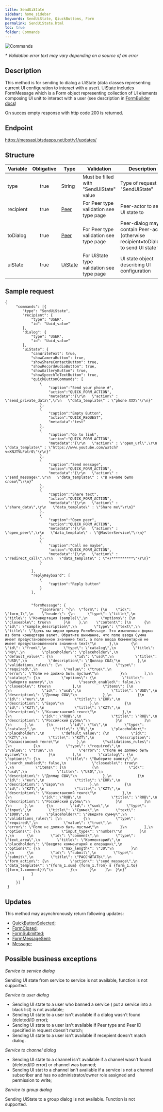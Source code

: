 ```yaml
---
title: SendUiState
sidebar: home_sidebar
keywords: SendUiState, QiuckButtons, Form
permalink: SendUiState.html
toc: true
folder: Commands
---
```


![Commands](images/SendUiState.png "SendUiState")
<p>
<i>* Validation error text may vary depending on a source of an error</i>
</p>

## Description

This method is for sending to dialog a UiState (data classes representing current UI configuration to interact with a user). UiState includes FormMessage which is a Form object representing collection of UI elements composing UI unit to interact with a user (see description in [FormBuilder docs](https://btsdigital.github.io/form-builder/))
<p> On succes empty response with http code 200 is returned.
</p>


## Endpoint

https://messapi.btsdapps.net/bot/v1/updates/

## Structure

| Variable  | Obligative  | Type| Validation| Description
|---|:---:|---|---|---|
| type | true | String | Must be filled with "SendUiState" value |Type of request "SendUiState" |
| recipient  | true |  [Peer](https://btsdigital.github.io/bot-api-contract/peer.html) | For Peer type validation see type page| Peer-actor  to send UI state to |
| toDialog  | true |  [Peer](https://btsdigital.github.io/bot-api-contract/peer.html) | For Peer type validation see type page| Peer-dialog may contain Peer-actor (otherwise recipient=toDialog) to send UI state to |
| uiState | true |  [UiState](https://btsdigital.github.io/bot-api-contract/uistate.html) |For UiState type validation see type page  | UI state object describing UI configuration  |

## Sample request

```
{
 	 "commands": [{
 	 	"type": "SendUiState",
 	 	"recipient": {
 	 		"type": "USER",
 	 		"id": "Uuid_value"
 	 	},
 	 	"dialog": {
 	 		"type": "USER",
 	 		"id": "Uuid_value"
 	 	},
 	 	"uiState": {
 	 		"canWriteText": true,
 	 		"showCameraButton": true,
 	 		"showShareContactButton": true,
 	 		"showRecordAudioButton": true,
 	 		"showGalleryButton": true,
 	 		"showSpeechToTextButton": true,
 	 		"quickButtonCommands": [
 	 			{
 		 			"caption":"Send your phone #",
 		 			"action":"QUICK_FORM_ACTION",
 		 			"metadata":"{\r\n   \"action\" : \"send_private_data\",\r\n   \"data_template\" : \"phone XXX\"\r\n}"
 		 		},
 	 			{
 		 			"caption":"Empty Button",
 		 			"action":"QUICK_REQUEST",
 		 			"metadata":"test"
 	 			},
 	 			{
 		 			"caption":"Go to link",
 		 			"action":"QUICK_FORM_ACTION",
 		 			"metadata":"{\r\n   \"action\" : \"open_url\",\r\n   \"data_template\" : \"https://www.youtube.com/watch?v=XNJTVLFotr0\"\r\n}"
 	 			},
 	 			{
 		 			"caption":"Send message",
 		 			"action":"QUICK_FORM_ACTION",
 		 			"metadata":"{\r\n   \"action\" : \"send_message\",\r\n   \"data_template\" : \"В начале было слово\"\r\n}"
 	 			},
 	 			{
 		 			"caption":"Share text",
 		 			"action":"QUICK_FORM_ACTION",
 		 			"metadata":"{\r\n   \"action\" : \"share_data\",\r\n   \"data_template\" : \"Share me\"\r\n}"
 	 			},
 	 			{
 		 			"caption":"Open peer",
 		 			"action":"QUICK_FORM_ACTION",
 		 			"metadata":"{\r\n   \"action\" : \"open_peer\",\r\n   \"data_template\" : \"@MasterService\"\r\n}"
 	 			},
 	 			{
 		 			"caption":"Call me maybe",
 		 			"action":"QUICK_FORM_ACTION",
 		 			"metadata":"{\r\n   \"action\" : \"redirect_call\",\r\n   \"data_template\" : \"+7**********\"\r\n}"
 	 			}
 	 			
 	 		],
 	 		"replyKeyboard": [
 	 			{
 	 				"caption":"Reply button"
 	 			}
 	 		],
 	 		
 	 		
 	 		"formMessage": {
 	 			"jsonForm": "{\n  \"form\": {\n    \"id\": \"form_1\",\n    \"header\": {\n      \"type\": \"title\",\n      \"title\": \"Конвертация (sample)\",\n      \"options\": {\n        \"closeable\": true\n      }\n    },\n    \"content\": [\n      {\n        \"id\": \"sample_description\",\n        \"type\": \"text\",\n        \"title\": \"Здесь мы видим пример FormMessage. Это измененная форма из бота конвертера валют. Обратите внимание, что поле ввода Сумма имеет предустановленное значение text, а поле ввода Комментарий не имеет предустановленного значения text\"\n      },\n      {\n        \"id\": \"from\",\n        \"type\": \"catalog\",\n        \"title\": \"Из\",\n        \"placeholder\": \"placeholder\",\n        \"default_value\": {\n          \"id\": \"usd\",\n          \"title\": \"USD\",\n          \"description\": \"Доллар США\"\n        },\n        \"validations_rules\": [\n          {\n            \"type\": \"required\",\n            \"value\": \"true\",\n            \"error\": \"Поле не должно быть пустым\"\n          }\n        ],\n        \"catalog\": {\n          \"options\": {\n            \"title\": \"Выберите валюту\",\n            \"search_enabled\": false,\n            \"closeable\": true\n          },\n          \"items\": [\n            {\n              \"id\": \"usd\",\n              \"title\": \"USD\",\n              \"description\": \"Доллар США\"\n            },\n            {\n              \"id\": \"eur\",\n              \"title\": \"EUR\",\n              \"description\": \"Евро\"\n            },\n            {\n              \"id\": \"KZT\",\n              \"title\": \"KZT\",\n              \"description\": \"Казахстанский тенге\"\n            },\n            {\n              \"id\": \"RUB\",\n              \"title\": \"RUB\",\n              \"description\": \"Российский рубль\"\n            }\n          ]\n        }\n      },\n      {\n        \"id\": \"to\",\n        \"type\": \"catalog\",\n        \"title\": \"В\",\n        \"placeholder\": \"placeholder\",\n        \"default_value\": {\n          \"id\": \"KZT\",\n          \"title\": \"KZT\",\n          \"description\": \"Казахстанский тенге\"\n        },\n        \"validations_rules\": [\n          {\n            \"type\": \"required\",\n            \"value\": \"true\",\n            \"error\": \"Поле не должно быть пустым\"\n          }\n        ],\n        \"catalog\": {\n          \"options\": {\n            \"title\": \"Выберите валюту\",\n            \"search_enabled\": false,\n            \"closeable\": true\n          },\n          \"items\": [\n            {\n              \"id\": \"usd\",\n              \"title\": \"USD\",\n              \"description\": \"Доллар США\"\n            },\n            {\n              \"id\": \"eur\",\n              \"title\": \"EUR\",\n              \"description\": \"Евро\"\n            },\n            {\n              \"id\": \"KZT\",\n              \"title\": \"KZT\",\n              \"description\": \"Казахстанский тенге\"\n            },\n            {\n              \"id\": \"RUB\",\n              \"title\": \"RUB\",\n              \"description\": \"Российский рубль\"\n            }\n          ]\n        }\n      },\n      {\n        \"id\": \"sum\",\n        \"type\": \"input\",\n        \"title\": \"Сумма\",\n        \"text\": \"1000\",\n        \"placeholder\": \"Введите сумму\",\n        \"validations_rules\": [\n          {\n            \"type\": \"required\",\n            \"value\": \"true\",\n            \"error\": \"Поле не должно быть пустым\"\n          }\n        ],\n        \"options\": {\n          \"input_type\": \"number\"\n        }\n      },\n      {\n        \"id\": \"comment\",\n        \"type\": \"text_area\",\n        \"title\": \"Комментарий\",\n        \"placeholder\": \"Введите комментарий к операции\",\n        \"options\": {\n          \"max_length\": \"30\"\n        }\n      },\n      {\n        \"id\": \"submit\",\n        \"type\": \"submit\",\n        \"title\": \"РАССЧИТАТЬ\",\n        \"form_action\": {\n          \"action\": \"send_message\",\n          \"data_template\": \"{form_1.sum} {form_1.from} в {form_1.to} ({form_1.comment})\"\n        }\n      }\n    ]\n  }\n}"
 	 		}
 	 	}
 	 }]
 }
```

## Updates

<p>This method may asynchronously return following updates:
</p>

<ul>
<li> <a href="https://btsdigital.github.io/bot-api-contract/quickbuttonselected.html">QuickButtonSelected</a>;
</li>
<li> <a href="https://btsdigital.github.io/bot-api-contract/formclosed.html">FormClosed</a>;
</li>
<li> <a href="https://btsdigital.github.io/bot-api-contract/formsubmitted.html">FormSubmitted</a>;
</li>
<li> <a href="https://btsdigital.github.io/bot-api-contract/formmessagesent.html">FormMessageSent</a>;
</li>
<li> <a href="https://btsdigital.github.io/bot-api-contract/message.html">Message</a>;
</li>
</ul>

## Possible business exceptions

<i>Service to service dialog 
</i>
<p>Sending UI state from service to service is not available, function is not supported.
</p>
<i>Service to user dialog
</i>
<p>
<ul>
<li>Sending UI state to a user who banned a service ( put a service into a black list) is not available;
</li>
<li>Sending UI state to a user isn't available if a dialog wasn't found (deleted/ID error);
</li>
<li> Sending UI state to a user isn't available if Peer type and Peer ID specified in request doesn't match;
</li>
<li> Sending UI state to a user isn't available if recepient doesn't match dialog.
</li>
</ul>
</p>
<i>Service to channel dialog
</i>
<p>
<ul>
  <li> Sending UI state to a channel isn't available if a channel wasn't found (deleted/ID error) or channel was banned;
  </li>
  <li>Sending UI stat to a channel isn't available if a service is not a channel subscriber and has no administrator/owner role assigned and permission to write;
  </li>
</ul>
</p>
<i>Service to group dialog
</i>
<p>
Sending UiState to a group dialog is not available. Function is not supported.
</p>
